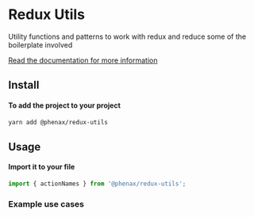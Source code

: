 
# Redux Utils
Utility functions and patterns to work with redux and reduce some of the boilerplate involved

<!-- [![CircleCI](https://img.shields.io/circleci/project/github/phenax/pipey/master.svg?style=for-the-badge)](https://circleci.com/gh/phenax/pipey)
[![npm bundle size (minified + gzip)](https://img.shields.io/bundlephobia/minzip/pipey.svg?style=for-the-badge)](https://www.npmjs.com/package/pipey)
[![Codecov](https://img.shields.io/codecov/c/github/phenax/pipey.svg?style=for-the-badge)](https://codecov.io/gh/phenax/pipey) -->

[Read the documentation for more information](https://github.com/phenax/pipey/tree/master/docs)

## Install

#### To add the project to your project
```bash
yarn add @phenax/redux-utils
```

## Usage

#### Import it to your file
```js
import { actionNames } from '@phenax/redux-utils';
```


### Example use cases


